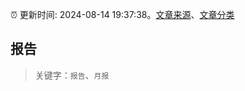 :alarm_clock: 更新时间: 2024-08-14 19:37:38。[文章来源](/README.md)、[文章分类](/TAGS.md)

## 报告


> 关键字：`报告`、`月报`



